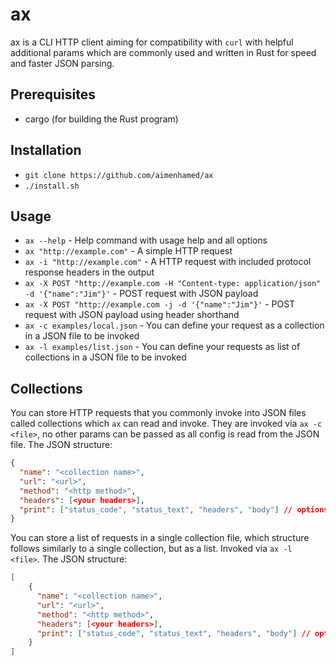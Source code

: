 # ax

ax is a CLI HTTP client aiming for compatibility with `curl` with helpful additional params which are commonly used and written in Rust for speed and faster JSON parsing.

## Prerequisites

- cargo (for building the Rust program)

## Installation

- `git clone https://github.com/aimenhamed/ax`
- `./install.sh`

## Usage

- `ax --help` - Help command with usage help and all options
- `ax "http://example.com"` - A simple HTTP request
- `ax -i "http://example.com"` - A HTTP request with included protocol response headers in the output
- `ax -X POST "http://example.com -H "Content-type: application/json" -d '{"name":"Jim"}'` - POST request with JSON payload
- `ax -X POST "http://example.com -j -d '{"name":"Jim"}'` - POST request with JSON payload using header shorthand
- `ax -c examples/local.json` - You can define your request as a collection in a JSON file to be invoked
- `ax -l examples/list.json` - You can define your requests as list of collections in a JSON file to be invoked

## Collections

You can store HTTP requests that you commonly invoke into JSON files called collections which `ax` can read and invoke.
They are invoked via `ax -c <file>`, no other params can be passed as all config is read from the JSON file.
The JSON structure:

```json
{
  "name": "<collection name>",
  "url": "<url>",
  "method": "<http method>",
  "headers": [<your headers>],
  "print": ["status_code", "status_text", "headers", "body"] // options for how to print the response
}
```

You can store a list of requests in a single collection file, which structure follows similarly to a single collection, but as a list. Invoked via `ax -l <file>`.
The JSON structure:

```json
[
    {
      "name": "<collection name>",
      "url": "<url>",
      "method": "<http method>",
      "headers": [<your headers>],
      "print": ["status_code", "status_text", "headers", "body"] // options for how to print the response
    }
]
```
